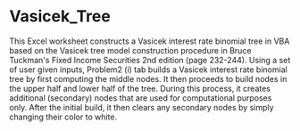 # Vasicek_Tree

This Excel worksheet constructs a Vasicek interest rate binomial tree in VBA based on the Vasicek tree 
model construction procedure in Bruce Tuckman's Fixed Income Securities 2nd edition (page 232-244). 
Using a set of user given inputs, Problem2 (i) tab builds a Vasicek interest rate binomial tree by first 
computing the middle nodes. It then proceeds to build nodes in the upper half and lower half of the tree. 
During this process, it creates additional (secondary) nodes that are used for computational purposes 
only. After the initial build, it then clears any secondary nodes by simply changing their color to white.
